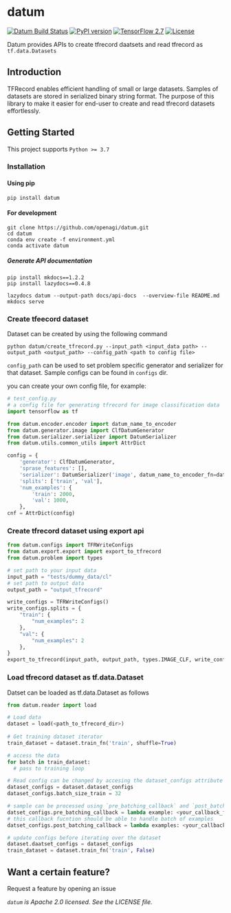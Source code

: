 # datum

<a href="https://github.com/openagi/datum/actions?query=workflow%3Adatum_py37"><img alt="Datum Build Status" src="https://github.com/openagi/datum/workflows/datum_py37/badge.svg"></a>
[![PyPI version](https://badge.fury.io/py/datum.svg)](https://badge.fury.io/py/datum)
[![TensorFlow 2.7](https://img.shields.io/badge/TensorFlow-2.7-FF6F00?logo=tensorflow)](https://github.com/tensorflow/tensorflow/releases/tag/v2.7.0)
[![License](https://img.shields.io/badge/License-Apache%202.0-blue.svg)](https://opensource.org/licenses/Apache-2.0)

Datum provides APIs to create tfrecord daatsets and read tfrecord as `tf.data.Datasets`

## Introduction

TFRecord enables efficient handling of small or large datasets. Samples of datasets are stored in serialized binary string format.
The purpose of this library to make it easier for end-user to create and read tfrecord datasets effortlessly.


## Getting Started

This project supports `Python >= 3.7`

### Installation

#### Using pip
```Shell
pip install datum
```

#### For development
```Shell
git clone https://github.com/openagi/datum.git
cd datum
conda env create -f environment.yml
conda activate datum
```

##### Generate API documentation
```Shell
pip install mkdocs==1.2.2
pip install lazydocs==0.4.8

lazydocs datum --output-path docs/api-docs  --overview-file README.md
mkdocs serve
```

### Create tfeecord dataset 
Dataset can be created by using the following command
```Shell
python datum/create_tfrecord.py --input_path <input_data path> --output_path <output_path> --config_path <path to config file>
```

`config_path` can be used to set problem specific generator and serializer for that dataset. Sample configs can be found in `configs` dir.

you can create your own config file, for example:
```Python
# test_config.py
# a config file for generating tfrecord for image classification data
import tensorflow as tf

from datum.encoder.encoder import datum_name_to_encoder
from datum.generator.image import ClfDatumGenerator
from datum.serializer.serializer import DatumSerializer
from datum.utils.common_utils import AttrDict

config = {
    'generator': ClfDatumGenerator,
    'sprase_features': [],
    'serializer': DatumSerializer('image', datum_name_to_encoder_fn=datum_name_to_encoder),
    'splits': ['train', 'val'],
    'num_examples': {
        'train': 2000,
        'val': 1000,
    },
cnf = AttrDict(config)
```

### Create tfrecord dataset using export api
```Python
from datum.configs import TFRWriteConfigs
from datum.export.export import export_to_tfrecord
from datum.problem import types

# set path to your input data
input_path = "tests/dummy_data/cl"
# set path to output data
output_path = "output_tfrecord"

write_configs = TFRWriteConfigs()
write_configs.splits = {
    "train": {
        "num_examples": 2
    },
    "val": {
        "num_examples": 2
    },
}
export_to_tfrecord(input_path, output_path, types.IMAGE_CLF, write_configs)
```


### Load tfrecord dataset as tf.data.Dataset
Datset can be loaded as tf.data.Dataset as follows

```Python
from datum.reader import load

# Load data
dataset = load(<path_to_tfrecord_dir>)
   
# Get training dataset iterator
train_dataset = dataset.train_fn('train', shuffle=True)

# access the data
for batch in train_dataset:
  # pass to training loop

# Read config can be changed by accesing the dataset_configs attribute
dataset_configs = dataset.dataset_configs
dataset_configs.batch_size_train = 32

# sample can be processed using `pre_batching_callback` and `post_batch_callback` fns.
datset_configs.pre_batching_callback = lambda example: <your_callback_fn(example, <*kwargs>)>
# this callback fucntion should be able to handle batch of examples
datset_configs.post_batching_callback = lambda examples: <your_callback_fn(examples, <*kwargs>)>

# update configs before iterating over the dataset
dataset.daatset_configs = dataset_configs
train_dataset = dataset.train_fn('train', False)
```


## Want a certain feature?

Request a feature by opening an issue


*`datum` is Apache 2.0 licensed. See the LICENSE file.*
